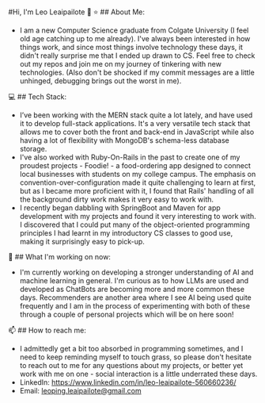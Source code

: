 #Hi, I'm Leo Leaipailote 👋
⭐️ ## About Me:
- I am a new Computer Science graduate from Colgate University (I feel old age catching up to me already). I've always been interested in how things work, and since most things involve technology these days, it didn't really surprise me that I ended up drawn to CS. Feel free to check out my repos and join me on my journey of tinkering with new technologies. (Also don't be shocked if my commit messages are a little unhinged, debugging brings out the worst in me).

💻 ## Tech Stack:
- I’ve been working with the MERN stack quite a lot lately, and have used it to develop full-stack applications. It's a very versatile tech stack that allows me to cover both the front and back-end in JavaScript while also having a lot of flexibility with MongoDB's schema-less database storage.
- I've also worked with Ruby-On-Rails in the past to create one of my proudest projects - Foodie! - a food-ordering app designed to connect local businesses with students on my college campus. The emphasis on convention-over-configuration made it quite challenging to learn at first, but as I became more proficient with it, I found that Rails' handling of all the background dirty work makes it very easy to work with.
- I recently began dabbling with SpringBoot and Maven for app development with my projects and found it very interesting to work with. I discovered that I could put many of the object-oriented programming principles I had learnt in my introductory CS classes to good use, making it surprisingly easy to pick-up.

🚀 ## What I'm working on now: 
- I'm currently working on developing a stronger understanding of AI and machine learning in general. I'm curious as to how LLMs are used and developed as ChatBots are becoming more and more common these days. Recommenders are another area where I see AI being used quite frequently and I am in the process of experimenting with both of these through a couple of personal projects which will be on here soon!
  
📫 ## How to reach me:
- I admittedly get a bit too absorbed in programming sometimes, and I need to keep reminding myself to touch grass, so please don't hesitate to reach out to me for any questions about my projects, or better yet work with me on one - social interaction is a little underrated these days.
- LinkedIn: https://www.linkedin.com/in/leo-leaipailote-560660236/
- Email: leoping.leaipailote@gmail.com

<!---
leoleaipailote/leoleaipailote is a ✨ special ✨ repository because its `README.md` (this file) appears on your GitHub profile.
You can click the Preview link to take a look at your changes.
--->
